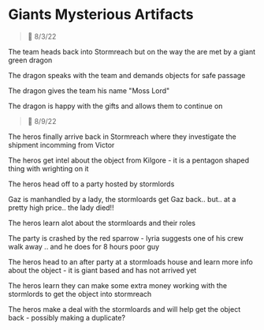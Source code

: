 # Giants Mysterious Artifacts

> :calendar: 8/3/22

The team heads back into Stormreach but on the way the are met by a giant green dragon 

The dragon speaks with the team and demands objects for safe passage

The dragon gives the team his name "Moss Lord"

The dragon is happy with the gifts and allows them to continue on 

> :calendar: 8/9/22

The heros finally arrive back in Stormreach where they investigate the shipment incomming from Victor

The heros get intel about the object from Kilgore - it is a pentagon shaped thing with wrighting on it 

The heros head off to a party hosted by stormlords

Gaz is manhandled by a lady, the stormloards get Gaz back.. but.. at a pretty high price.. the lady died!!

The heros learn alot about the stormloards and their roles

The party is crashed by the red sparrow - lyria suggests one of his crew walk away .. and he does for 8 hours poor guy

The heros head to an after party at a stormloads house and learn more info about the object - it is giant based and has not arrived yet

The heros learn they can make some extra money working with the stormlords to get the object into stormreach

The heros make a deal with the stormloards and will help get the object back - possibly making a duplicate?


